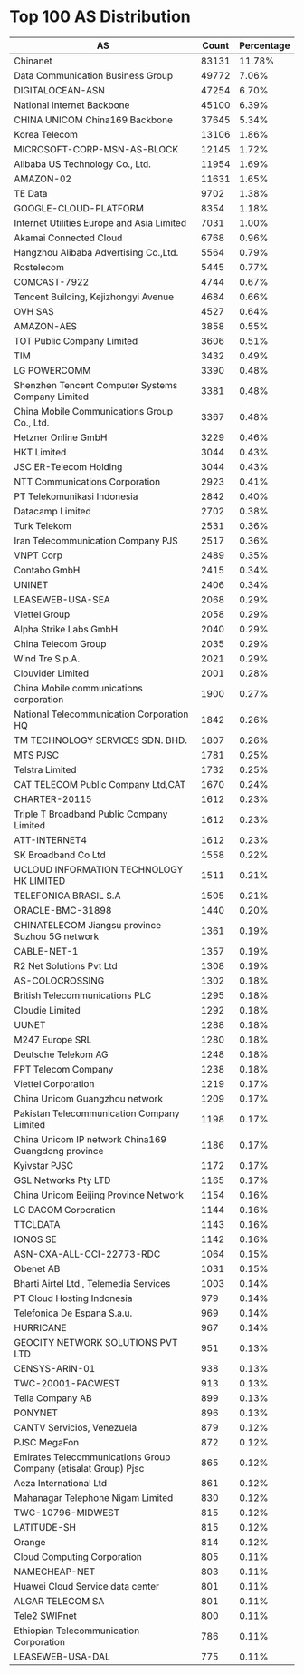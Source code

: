 # Top 100 AS Distribution
| AS | Count | Percentage |
|----|----|----|
| Chinanet | 83131 | 11.78% |
| Data Communication Business Group | 49772 | 7.06% |
| DIGITALOCEAN-ASN | 47254 | 6.70% |
| National Internet Backbone | 45100 | 6.39% |
| CHINA UNICOM China169 Backbone | 37645 | 5.34% |
| Korea Telecom | 13106 | 1.86% |
| MICROSOFT-CORP-MSN-AS-BLOCK | 12145 | 1.72% |
| Alibaba US Technology Co., Ltd. | 11954 | 1.69% |
| AMAZON-02 | 11631 | 1.65% |
| TE Data | 9702 | 1.38% |
| GOOGLE-CLOUD-PLATFORM | 8354 | 1.18% |
| Internet Utilities Europe and Asia Limited | 7031 | 1.00% |
| Akamai Connected Cloud | 6768 | 0.96% |
| Hangzhou Alibaba Advertising Co.,Ltd. | 5564 | 0.79% |
| Rostelecom | 5445 | 0.77% |
| COMCAST-7922 | 4744 | 0.67% |
| Tencent Building, Kejizhongyi Avenue | 4684 | 0.66% |
| OVH SAS | 4527 | 0.64% |
| AMAZON-AES | 3858 | 0.55% |
| TOT Public Company Limited | 3606 | 0.51% |
| TIM | 3432 | 0.49% |
| LG POWERCOMM | 3390 | 0.48% |
| Shenzhen Tencent Computer Systems Company Limited | 3381 | 0.48% |
| China Mobile Communications Group Co., Ltd. | 3367 | 0.48% |
| Hetzner Online GmbH | 3229 | 0.46% |
| HKT Limited | 3044 | 0.43% |
| JSC ER-Telecom Holding | 3044 | 0.43% |
| NTT Communications Corporation | 2923 | 0.41% |
| PT Telekomunikasi Indonesia | 2842 | 0.40% |
| Datacamp Limited | 2702 | 0.38% |
| Turk Telekom | 2531 | 0.36% |
| Iran Telecommunication Company PJS | 2517 | 0.36% |
| VNPT Corp | 2489 | 0.35% |
| Contabo GmbH | 2415 | 0.34% |
| UNINET | 2406 | 0.34% |
| LEASEWEB-USA-SEA | 2068 | 0.29% |
| Viettel Group | 2058 | 0.29% |
| Alpha Strike Labs GmbH | 2040 | 0.29% |
| China Telecom Group | 2035 | 0.29% |
| Wind Tre S.p.A. | 2021 | 0.29% |
| Clouvider Limited | 2001 | 0.28% |
| China Mobile communications corporation | 1900 | 0.27% |
| National Telecommunication Corporation HQ | 1842 | 0.26% |
| TM TECHNOLOGY SERVICES SDN. BHD. | 1807 | 0.26% |
| MTS PJSC | 1781 | 0.25% |
| Telstra Limited | 1732 | 0.25% |
| CAT TELECOM Public Company Ltd,CAT | 1670 | 0.24% |
| CHARTER-20115 | 1612 | 0.23% |
| Triple T Broadband Public Company Limited | 1612 | 0.23% |
| ATT-INTERNET4 | 1612 | 0.23% |
| SK Broadband Co Ltd | 1558 | 0.22% |
| UCLOUD INFORMATION TECHNOLOGY HK LIMITED | 1511 | 0.21% |
| TELEFONICA BRASIL S.A | 1505 | 0.21% |
| ORACLE-BMC-31898 | 1440 | 0.20% |
| CHINATELECOM Jiangsu province Suzhou 5G network | 1361 | 0.19% |
| CABLE-NET-1 | 1357 | 0.19% |
| R2 Net Solutions Pvt Ltd | 1308 | 0.19% |
| AS-COLOCROSSING | 1302 | 0.18% |
| British Telecommunications PLC | 1295 | 0.18% |
| Cloudie Limited | 1292 | 0.18% |
| UUNET | 1288 | 0.18% |
| M247 Europe SRL | 1280 | 0.18% |
| Deutsche Telekom AG | 1248 | 0.18% |
| FPT Telecom Company | 1238 | 0.18% |
| Viettel Corporation | 1219 | 0.17% |
| China Unicom Guangzhou network | 1209 | 0.17% |
| Pakistan Telecommunication Company Limited | 1198 | 0.17% |
| China Unicom IP network China169 Guangdong province | 1186 | 0.17% |
| Kyivstar PJSC | 1172 | 0.17% |
| GSL Networks Pty LTD | 1165 | 0.17% |
| China Unicom Beijing Province Network | 1154 | 0.16% |
| LG DACOM Corporation | 1144 | 0.16% |
| TTCLDATA | 1143 | 0.16% |
| IONOS SE | 1142 | 0.16% |
| ASN-CXA-ALL-CCI-22773-RDC | 1064 | 0.15% |
| Obenet AB | 1031 | 0.15% |
| Bharti Airtel Ltd., Telemedia Services | 1003 | 0.14% |
| PT Cloud Hosting Indonesia | 979 | 0.14% |
| Telefonica De Espana S.a.u. | 969 | 0.14% |
| HURRICANE | 967 | 0.14% |
| GEOCITY NETWORK SOLUTIONS PVT LTD | 951 | 0.13% |
| CENSYS-ARIN-01 | 938 | 0.13% |
| TWC-20001-PACWEST | 913 | 0.13% |
| Telia Company AB | 899 | 0.13% |
| PONYNET | 896 | 0.13% |
| CANTV Servicios, Venezuela | 879 | 0.12% |
| PJSC MegaFon | 872 | 0.12% |
| Emirates Telecommunications Group Company (etisalat Group) Pjsc | 865 | 0.12% |
| Aeza International Ltd | 861 | 0.12% |
| Mahanagar Telephone Nigam Limited | 830 | 0.12% |
| TWC-10796-MIDWEST | 815 | 0.12% |
| LATITUDE-SH | 815 | 0.12% |
| Orange | 814 | 0.12% |
| Cloud Computing Corporation | 805 | 0.11% |
| NAMECHEAP-NET | 803 | 0.11% |
| Huawei Cloud Service data center | 801 | 0.11% |
| ALGAR TELECOM SA | 801 | 0.11% |
| Tele2 SWIPnet | 800 | 0.11% |
| Ethiopian Telecommunication Corporation | 786 | 0.11% |
| LEASEWEB-USA-DAL | 775 | 0.11% |
